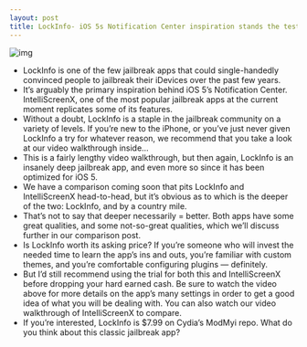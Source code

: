 ```yaml
---
layout: post
title: LockInfo- iOS 5s Notification Center inspiration stands the test of time
---
```

![img](http://media.idownloadblog.com/wp-content/uploads/2012/02/LockInfo-Screenshot.jpg)
* LockInfo is one of the few jailbreak apps that could single-handedly convinced people to jailbreak their iDevices over the past few years.
* It’s arguably the primary inspiration behind iOS 5’s Notification Center. IntelliScreenX, one of the most popular jailbreak apps at the current moment replicates some of its features.
* Without a doubt, LockInfo is a staple in the jailbreak community on a variety of levels. If you’re new to the iPhone, or you’ve just never given LockInfo a try for whatever reason, we recommend that you take a look at our video walkthrough inside…
* This is a fairly lengthy video walkthrough, but then again, LockInfo is an insanely deep jailbreak app, and even more so since it has been optimized for iOS 5.
* We have a comparison coming soon that pits LockInfo and IntelliScreenX head-to-head, but it’s obvious as to which is the deeper of the two: LockInfo, and by a country mile.
* That’s not to say that deeper necessarily = better. Both apps have some great qualities, and some not-so-great qualities, which we’ll discuss further in our comparison post.
* Is LockInfo worth its asking price? If you’re someone who will invest the needed time to learn the app’s ins and outs, you’re familiar with custom themes, and you’re comfortable configuring plugins — definitely.
* But I’d still recommend using the trial for both this and IntelliScreenX before dropping your hard earned cash. Be sure to watch the video above for more details on the app’s many settings in order to get a good idea of what you will be dealing with. You can also watch our video walkthrough of IntelliScreenX to compare.
* If you’re interested, LockInfo is $7.99 on Cydia’s ModMyi repo. What do you think about this classic jailbreak app?

